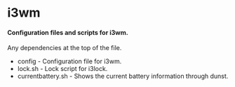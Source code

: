 # i3wm

#### Configuration files and scripts for i3wm.

Any dependencies at the top of the file.

* config - Configuration file for i3wm.
* lock.sh - Lock script for i3lock.
* currentbattery.sh - Shows the current battery information through dunst.
